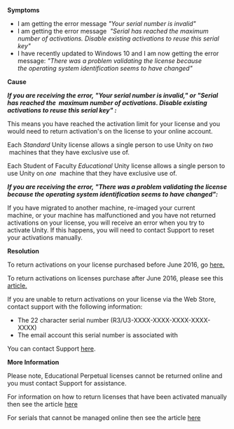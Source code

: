 

**Symptoms**


- I am getting the error message  *"Your serial number is invalid"*
- I am getting the error message  *"Serial has reached the* 
*maximum number of activations. Disable existing activations to reuse this* 
*serial key"*
- I have recently updated to Windows 10 and I am now getting the error message:  *"There was a problem validating the license because the operating system identification seems to have changed"*



**Cause**



***If you are receiving the error, "Your serial number is invalid," or "Serial has reached the  maximum number of activations. Disable existing activations to reuse this serial key" :***



This means you have reached the activation limit for your license and you would need to return activation's on the license to your online account.



Each  *Standard*  Unity license allows a single person to use Unity on  *two*  machines that they have exclusive use of.



Each Student of Faculty *Educational*  Unity license allows a single person to use Unity on  *one*  machine that they have exclusive use of.



***If you are receiving the error, "There was a problem validating the license because the operating system identification seems to have changed":***



If you have migrated to another machine, re-imaged your current machine, or your machine has malfunctioned and you have not returned activations on your license, you will receive an error when you try to activate Unity. If this happens, you will need to contact Support to reset your activations manually.



**Resolution**



To return activations on your license purchased before June 2016, go [here.](https://store.unity3d.com/account/licenses)



To return activations on licenses purchase after June 2016, please see this [article.](https://support.unity3d.com/hc/en-us/articles/205056069-How-do-I-return-the-activations-on-my-Pro-Plus-license-)



If you are unable to return activations on your license via the Web Store, contact support with the following information:


- The 22 character serial number (R3/U3-XXXX-XXXX-XXXX-XXXX-XXXX)
- The email account this serial number is associated with



You can contact Support [here](/hc/en-us/requests/new).



**More Information**



Please note, Educational Perpetual licenses cannot be returned online and you must contact Support for assistance.



For information on how to return licenses that have been activated manually then see the article [here](/hc/en-us/articles/205945805-The-serial-was-activated-manually-for-this-computer-and-cant-be-returned)



For serials that cannot be managed online then see the article [here](/hc/en-us/articles/205842625-Serial-cannot-be-managed-from-the-online-store-)





